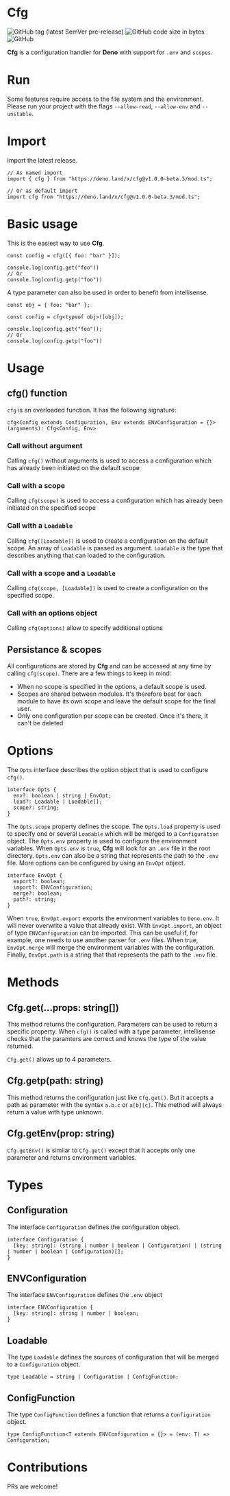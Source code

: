 # Cfg
![GitHub tag (latest SemVer pre-release)](https://img.shields.io/github/v/tag/ymonb1291/cfg?include_prereleases&style=flat-square)
![GitHub code size in bytes](https://img.shields.io/github/languages/code-size/ymonb1291/cfg?style=flat-square)
![GitHub](https://img.shields.io/github/license/ymonb1291/cfg?style=flat-square)

**Cfg** is a configuration handler for **Deno** with support for `.env` and `scopes`.

# Run

Some features require access to the file system and the environment. Please run your project with the flags `--allow-read`, `--allow-env` and `--unstable`.

# Import

Import the latest release.

```
// As named import
import { cfg } from "https://deno.land/x/cfg@v1.0.0-beta.3/mod.ts";

// Or as default import
import cfg from "https://deno.land/x/cfg@v1.0.0-beta.3/mod.ts";
```

# Basic usage

This is the easiest way to use **Cfg**.

```
const config = cfg([{ foo: "bar" }]);

console.log(config.get("foo"))
// Or
console.log(config.getp("foo"))
```

A type parameter can also be used in order to benefit from intellisense.

```
const obj = { foo: "bar" };

const config = cfg<typeof obj>([obj]);

console.log(config.get("foo"));
// Or
console.log(config.getp("foo"))
```

# Usage

## cfg() function

`cfg` is an overloaded function. It has the following signature:

```
cfg<Config extends Configuration, Env extends ENVConfiguration = {}>(arguments): Cfg<Config, Env>
```

### Call without argument

Calling `cfg()` without arguments is used to access a configuration which has already been initiated on the default scope

### Call with a scope

Calling `cfg(scope)` is used to access a configuration which has already been initiated on the specified scope

### Call with a `Loadable`

Calling `cfg([Loadable])` is used to create a configuration on the default scope. An array of `Loadable` is passed as argument. `Loadable` is the type that describes anything that can loaded to the configuration.

### Call with a scope and a `Loadable`

Calling `cfg(scope, [Loadable])` is used to create a configuration on the specified scope.

### Call with an options object

Calling `cfg(options)` allow to specify additional options

## Persistance & scopes

All configurations are stored by **Cfg** and can be accessed at any time by calling `cfg(scope)`. There are a few things to keep in mind:

- When no scope is specified in the options, a default scope is used.
- Scopes are shared between modules. It's therefore best for each module to have its own scope and leave the default scope for the final user.
- Only one configuration per scope can be created. Once it's there, it can't be deleted

# Options

The `Opts` interface describes the option object that is used to configure `cfg()`.

```
interface Opts {
  env?: boolean | string | EnvOpt;
  load?: Loadable | Loadable[];
  scope?: string;
}
```

The `Opts.scope` property defines the scope. The `Opts.load` property is used to specify one or several `Loadable` which will be merged to a `Configuration` object. The `Opts.env` property is used to configure the environment variables.
When `Opts.env` is `true`, **Cfg** will look for an `.env` file in the root directory. `Opts.env` can also be a string that represents the path to the `.env` file. More options can be configured by using an `EnvOpt` object.

```
interface EnvOpt {
  export?: boolean;
  import?: ENVConfiguration;
  merge?: boolean;
  path?: string;
}
```

When `true`, `EnvOpt.export` exports the environment variables to `Deno.env`. It will never overwrite a value that already exist.
With `EnvOpt.import`, an object of type `ENVConfiguration` can be imported. This can be useful if, for example, one needs to use another parser for `.env` files. When true, `EnvOpt.merge` will merge the environment variables with the configuration. Finally, `EnvOpt.path` is a string that that represents the path to the `.env` file.

# Methods

## Cfg.get(...props: string[])

This method returns the configuration. Parameters can be used to return a specific property. When `cfg()` is called with a type parameter, intellisense checks that the paramters are correct and knows the type of the value returned.

`Cfg.get()` allows up to 4 parameters.

## Cfg.getp(path: string)

This method returns the configuration just like `Cfg.get()`. But it accepts a path as parameter with the syntax `a.b.c` or `a[b][c]`. This method will always return a value with type unknown.

## Cfg.getEnv(prop: string)

`Cfg.getEnv()` is similar to `Cfg.get()` except that it accepts only one parameter and returns environment variables.

# Types

## Configuration

The interface `Configuration` defines the configuration object.

```
interface Configuration {
  [key: string]: (string | number | boolean | Configuration) | (string | number | boolean | Configuration)[];
}
```

## ENVConfiguration

The interface `ENVConfiguration` defines the `.env` object

```
interface ENVConfiguration {
  [key: string]: string | number | boolean;
}
```

## Loadable

The type `Loadable` defines the sources of configuration that will be merged to a `Configuration` object.

```
type Loadable = string | Configuration | ConfigFunction;
```

## ConfigFunction

The type `ConfigFunction` defines a function that returns a `Configuration` object.

```
type ConfigFunction<T extends ENVConfiguration = {}> = (env: T) => Configuration;
```

# Contributions

PRs are welcome!
